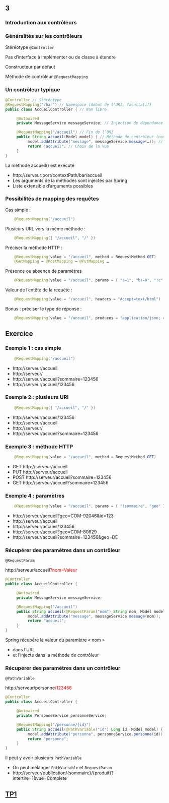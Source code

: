 <!-- .slide: data-background-image="images/spring.png" data-background-size="1200px" class="chapter" -->
## 3
### Introduction aux contrôleurs





<!-- .slide: class="slide" -->
### Généralités sur les contrôleurs
Stéréotype `@Controller`

Pas d’interface à implémenter ou de classe à étendre

Constructeur par défaut

Méthode de contrôleur `@RequestMapping`





<!-- .slide: class="slide" -->
### Un contrôleur typique

```java
@Controller // Stéréotype
@RequestMapping("/bar") // Namespace (début de l’URI, facultatif)
public class AccueilController { // Nom libre

     @Autowired
     private MessageService messageService; // Injection de dépendance

     @RequestMapping("/accueil") // Fin de l’URI
     public String accueil(Model model) { // Méthode de contrôleur (nom libre, arguments variables)
          model.addAttribute("message", messageService.message(…)); // Enrichissement du modèle
          return "accueil"; // Choix de la vue
     }
}
```

La méthode accueil() est exécuté
 - http://serveur:port/contextPath/bar/accueil
 - Les arguments de la méthodes sont injectés par Spring
 - Liste extensible d’arguments possibles





<!-- .slide: class="slide" -->
### Possibilités de mapping des requêtes

Cas simple :
```java
	@RequestMapping("/accueil")
```

Plusieurs URL vers la même méthode :
```java
	@RequestMapping({ "/accueil", "/" })
```

Préciser la méthode HTTP :
```java
	@RequestMapping(value = "/accueil", method = RequestMethod.GET)
	@GetMapping – @PostMapping – @PutMapping …
```

Présence ou absence de paramètres
```java
	@RequestMapping(value = "/accueil", params = { "a=1", "b!=0", "!c", "d" })
```

Valeur de l’entête de la requête :
```java
	@RequestMapping(value = "/accueil", headers = "Accept=text/html")
```






<!-- .slide: class="slide" -->
Bonus : préciser le type de réponse :
```java
	@RequestMapping(value = "/accueil", produces = "application/json; charset=UTF-8")
```





<!-- .slide: data-background-image="images/question.png" data-background-size="700px" class="exercice" -->
## Exercice






<!-- .slide: class="slide" -->
### Exemple 1 : cas simple
```java
	@RequestMapping("/accueil")
```
 - http://serveur/accueil <!-- .element class="fragment highlight-green" -->
 - http://serveur/ <!-- .element class="fragment highlight-red" -->
 - http://serveur/accueil?sommaire=123456 <!-- .element class="fragment highlight-green" -->
 - http://serveur/accueil/123456 <!-- .element class="fragment highlight-red" -->






<!-- .slide: class="slide" -->
### Exemple 2 : plusieurs URI
```java
    @RequestMapping({ "/accueil", "/" })
```
 - http://serveur/accueil/123456 <!-- .element class="fragment highlight-red" -->
 - http://serveur/accueil <!-- .element class="fragment highlight-green" -->
 - http://serveur/ <!-- .element class="fragment highlight-green" -->
 - http://serveur/accueil?sommaire=123456 <!-- .element class="fragment highlight-green" -->






<!-- .slide: class="slide" -->
### Exemple 3 : méthode HTTP
```java
    @RequestMapping(value = "/accueil", method = RequestMethod.GET)
```
 - GET http://serveur/accueil <!-- .element class="fragment highlight-green" -->
 - PUT http://serveur/accueil <!-- .element class="fragment highlight-red" -->
 - POST http://serveur/accueil?sommaire=123456 <!-- .element class="fragment highlight-red" -->
 - GET http://serveur/accueil?sommaire=123456 <!-- .element class="fragment highlight-green" -->






<!-- .slide: class="slide" -->
### Exemple 4 : paramètres
```java
    @RequestMapping(value = "/accueil", params = { "!sommaire", "geo" })
```
 - http://serveur/accueil?geo=COM-92046&id=123 <!-- .element class="fragment highlight-green" -->
 - http://serveur/accueil <!-- .element class="fragment highlight-red" -->
 - http://serveur/accueil/123456 <!-- .element class="fragment highlight-red" -->
 - http://serveur/accueil?geo=COM-80829 <!-- .element class="fragment highlight-green" -->
 - http://serveur/accueil?sommaire=123456&geo=DE <!-- .element class="fragment highlight-red" -->





<!-- .slide: class="slide" -->
### Récupérer des paramètres dans un contrôleur
`@RequestParam`

http://serveur/accueil<span style="color:red">?nom=Valeur</span>

```java
@Controller
public class AccueilController {

     @Autowired
     private MessageService messageService;

     @RequestMapping("/accueil")
     public String accueil(@RequestParam("nom") String nom, Model model) {
          model.addAttribute("message", messageService.message(nom));
          return "accueil";
     }
}
```
Spring récupère la valeur du paramètre « nom »
 - dans l’URL
 - et l’injecte dans la méthode de contrôleur





<!-- .slide: class="slide" -->
### Récupérer des paramètres dans un contrôleur
`@PathVariable`

http://serveur/personne<span style="color:red">/123456</span>

```java
@Controller
public class AccueilController {

     @Autowired
     private PersonneService personneService;

     @RequestMapping("/personne/{id}")
     public String accueil(@PathVariable("id") Long id, Model model) {
          model.addAttribute("personne", personneService.personne(id));
          return "personne";
     }
}
```
Il peut y avoir plusieurs `PathVariable`
 - On peut mélanger `PathVariable` et `RequestParam`
 - http://serveur/publication/{sommaire}/{produit}?intertire=1&vue=Complete





<!-- .slide: data-background-image="images/tp.png" data-background-size="500px" class="tp" -->
## [TP1](https://github.com/romain-warnan/formation-spring-mvc#0-récupérer-le-code-source-du-tp)